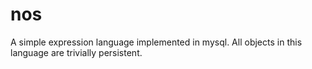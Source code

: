 nos
========

A simple expression language implemented in mysql. 
All objects in this language are trivially persistent.
